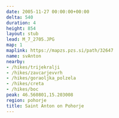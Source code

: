 ```yaml
---
date: 2005-11-27 00:00:00+00:00
delta: 540
duration: 4
height: 854
layout: stub
lead: M_7_2705.JPG
map: 1
maplink: https://mapzs.pzs.si/path/32647
name: svAnton
nearby:
- /hikes/trijekralji
- /hikes/zavcarjevvrh
- /hikes/goraoljka_polzela
- /hikes/creta
- /hikes/boc
peak: 46.560801,15.203008
region: pohorje
title: Saint Anton on Pohorje
---
```

